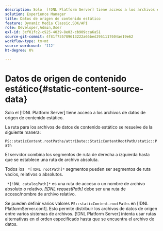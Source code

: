 ```yaml
---
description: Solo  [!DNL Platform Server] tiene acceso a los archivos de datos de origen de contenido estático.
solution: Experience Manager
title: Datos de origen de contenido estático
feature: Dynamic Media Classic,SDK/API
role: Developer,Admin,User
exl-id: 3cf01fc2-c925-4039-8e03-cb909cca6a51
source-git-commit: 4f81f755789613222a66bed2961117604ae19e62
workflow-type: tm+mt
source-wordcount: '112'
ht-degree: 0%

---
```


# Datos de origen de contenido estático{#static-content-source-data}

Solo el [!DNL Platform Server] tiene acceso a los archivos de datos de origen de contenido estático.

La ruta para los archivos de datos de contenido estático se resuelve de la siguiente manera:

`PS::staticContent.rootPaths/attribute::StaticContentRootPath/static::Path`

El servidor combina los segmentos de ruta de derecha a izquierda hasta que se establece una ruta de archivo absoluta.

Todos los ` *[!DNL rootPath]*` segmentos pueden ser segmentos de ruta vacíos, relativos o absolutos.

` *[!DNL catalogPath]*` es una ruta de acceso o un nombre de archivo absoluto o relativo. *[!DNL requestPath]* debe ser una ruta de acceso/nombre de archivo relativo.

Se pueden definir varios valores `PS::staticContent.rootPaths` en [!DNL PlatformServer.conf]. Esto permite distribuir los archivos de datos de origen entre varios sistemas de archivos. [!DNL Platform Server] intenta usar rutas alternativas en el orden especificado hasta que se encuentra el archivo de datos.
